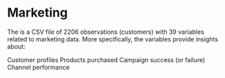 # Marketing
The is a CSV file of 2206 observations (customers) with 39 variables related to marketing data. More specifically, the variables provide insights about:

Customer profiles
Products purchased
Campaign success (or failure)
Channel performance


